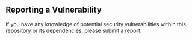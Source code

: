 ## Reporting a Vulnerability

If you have any knowledge of potential security vulnerabilities within this repository or its dependencies, please [submit a report](https://github.com/HomeScaleCloud/homescale/security).
